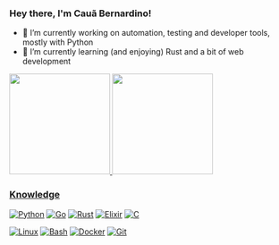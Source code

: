 ### Hey there, I'm Cauã Bernardino! 

- 🔭 I’m currently working on automation, testing and developer tools, mostly with Python
- 🌱 I’m currently learning (and enjoying) Rust and a bit of web development


<a href="https://github.com/cauabernardino">
  <img height="180em" src="https://github-readme-stats-eight-theta.vercel.app/api?username=cauabernardino&show_icons=true&theme=onedark&include_all_commits=true"/>
  <img height="180em" src="https://github-readme-stats-eight-theta.vercel.app/api/top-langs/?username=cauabernardino&layout=compact&langs_count=8&theme=onedark&count_private=false"/>
<div>

### Knowledge

[![Python](https://img.shields.io/badge/-Python-3776AB?style=flat&logo=Python&logoColor=white&link=https://github.com/cauabernardino/)](https://github.com/cauabernardino/)
[![Go](https://img.shields.io/badge/-Go-00ADD8?style=flat&logo=Go&logoColor=white&link=https://github.com/cauabernardino)](https://github.com/cauabernardino/)
[![Rust](https://img.shields.io/badge/-Rust-B7410E?style=flat&logo=Rust&logoColor=white&link=https://github.com/cauabernardino)](https://github.com/cauabernardino/)
[![Elixir](https://img.shields.io/badge/-Elixir-4B275F?style=flat&logo=Elixir&logoColor=white&link=https://github.com/cauabernardino)](https://github.com/cauabernardino/)
[![C](https://img.shields.io/badge/--A8B9CC?style=flat&logo=C&logoColor=black&link=https://github.com/cauabernardino/)](https://github.com/cauabernardino/)
<!-- [![C++](https://img.shields.io/badge/-C++-00599C?style=flat&logo=C%2B%2B&link=https://github.com/cauabernardino)](https://github.com/cauabernardino/)
[![MATLAB](https://img.shields.io/badge/-MATLAB-important?style=flat&logo=&link=https://github.com/cauabernardino/)](https://github.com/cauabernardino/)-->

[![Linux](https://img.shields.io/badge/-Linux-black?style=flat&logo=Linux&color=FCC624&logoColor=black&link=https://github.com/cauabernardino/)](https://github.com/cauabernardino/)
[![Bash](https://img.shields.io/badge/-Bash-white?style=flat&logo=GNU%20Bash&color=4EAA25&logoColor=white&link=https://github.com/cauabernardino/)](https://github.com/cauabernardino/)
[![Docker](https://img.shields.io/badge/-Docker-white?style=flat&logo=Docker&color=2496ED&logoColor=white&link=https://github.com/cauabernardino/)](https://github.com/cauabernardino/)
[![Git](https://img.shields.io/badge/-Git-F05032?style=flat&logo=Git&logoColor=white&link=https://github.com/cauabernardino)](https://github.com/cauabernardino/)


<!-- [![SQLite](https://img.shields.io/badge/-SQLite-003B57?style=flat&logo=SQLite&link=https://github.com/cauabernardino/)](https://github.com/cauabernardino/)
[![MySQL](https://img.shields.io/badge/-MySQL-4479A1?style=flat&logo=MySQL&logoColor=white&link=https://github.com/cauabernardino/)](https://github.com/cauabernardino/)
[![PostgreSQL](https://img.shields.io/badge/-PostgreSQL-336791?style=flat-square&logo=postgresql&link=https://github.com/cauabernardino/)](https://github.com/cauabernardino/)

## Knowledge

- 🌱 I’m currently learning: Deeping on APIs and web dev with Django and Django REST. Automation and Testings with Python and Bash.
- 🔭 I’m currently working on: My masters thesis and study projects 😁
- ⚡ Fun(?!) fact: I am a Control Systems Engineering masters student

- 🔭 I’m currently working on ...
- 🌱 I’m currently learning ...
- 👯 I’m looking to collaborate on ...
- 🤔 I’m looking for help with ...
- 💬 Ask me about ...
- 📫 How to reach me: ...
- 😄 Pronouns: ...
- ⚡ Fun fact: ... 
-->
